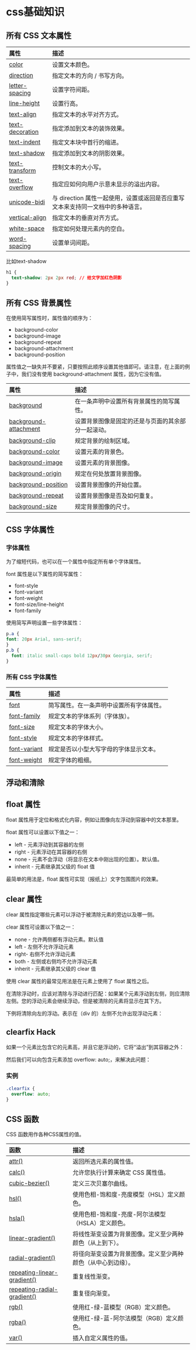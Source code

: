# css基础知识

## 所有 CSS 文本属性

| 属性                                                         | 描述                                                         |
| :----------------------------------------------------------- | :----------------------------------------------------------- |
| [color](https://www.w3school.com.cn/cssref/pr_text_color.asp) | 设置文本颜色。                                               |
| [direction](https://www.w3school.com.cn/cssref/pr_text_direction.asp) | 指定文本的方向 / 书写方向。                                  |
| [letter-spacing](https://www.w3school.com.cn/cssref/pr_text_letter-spacing.asp) | 设置字符间距。                                               |
| [line-height](https://www.w3school.com.cn/cssref/pr_dim_line-height.asp) | 设置行高。                                                   |
| [text-align](https://www.w3school.com.cn/cssref/pr_text_text-align.asp) | 指定文本的水平对齐方式。                                     |
| [text-decoration](https://www.w3school.com.cn/cssref/pr_text_text-decoration.asp) | 指定添加到文本的装饰效果。                                   |
| [text-indent](https://www.w3school.com.cn/cssref/pr_text_text-indent.asp) | 指定文本块中首行的缩进。                                     |
| [text-shadow](https://www.w3school.com.cn/cssref/pr_text-shadow.asp) | 指定添加到文本的阴影效果。                                   |
| [text-transform](https://www.w3school.com.cn/cssref/pr_text_text-transform.asp) | 控制文本的大小写。                                           |
| [text-overflow](https://www.w3school.com.cn/cssref/pr_text-overflow.asp) | 指定应如何向用户示意未显示的溢出内容。                       |
| [unicode-bidi](https://www.w3school.com.cn/cssref/pr_unicode-bidi.asp) | 与 direction 属性一起使用，设置或返回是否应重写文本来支持同一文档中的多种语言。 |
| [vertical-align](https://www.w3school.com.cn/cssref/pr_pos_vertical-align.asp) | 指定文本的垂直对齐方式。                                     |
| [white-space](https://www.w3school.com.cn/cssref/pr_text_white-space.asp) | 指定如何处理元素内的空白。                                   |
| [word-spacing](https://www.w3school.com.cn/cssref/pr_text_word-spacing.asp) | 设置单词间距。                                               |

比如text-shadow

```css
h1 {
  text-shadow: 2px 2px red; // 给文字加红色阴影
}
```

## 所有 CSS 背景属性

在使用简写属性时，属性值的顺序为：

- background-color
- background-image
- background-repeat
- background-attachment
- background-position

属性值之一缺失并不要紧，只要按照此顺序设置其他值即可。请注意，在上面的例子中，我们没有使用 background-attachment 属性，因为它没有值。



| 属性                                                         | 描述                                               |
| :----------------------------------------------------------- | :------------------------------------------------- |
| [background](https://www.w3school.com.cn/cssref/pr_background.asp) | 在一条声明中设置所有背景属性的简写属性。           |
| [background-attachment](https://www.w3school.com.cn/cssref/pr_background-attachment.asp) | 设置背景图像是固定的还是与页面的其余部分一起滚动。 |
| [background-clip](https://www.w3school.com.cn/cssref/pr_background-clip.asp) | 规定背景的绘制区域。                               |
| [background-color](https://www.w3school.com.cn/cssref/pr_background-color.asp) | 设置元素的背景色。                                 |
| [background-image](https://www.w3school.com.cn/cssref/pr_background-image.asp) | 设置元素的背景图像。                               |
| [background-origin](https://www.w3school.com.cn/cssref/pr_background-origin.asp) | 规定在何处放置背景图像。                           |
| [background-position](https://www.w3school.com.cn/cssref/pr_background-position.asp) | 设置背景图像的开始位置。                           |
| [background-repeat](https://www.w3school.com.cn/cssref/pr_background-repeat.asp) | 设置背景图像是否及如何重复。                       |
| [background-size](https://www.w3school.com.cn/cssref/pr_background-size.asp) | 规定背景图像的尺寸。                               |

## CSS 字体属性

### 字体属性

为了缩短代码，也可以在一个属性中指定所有单个字体属性。

font 属性是以下属性的简写属性：

- font-style
- font-variant
- font-weight
- font-size/line-height
- font-family



使用简写声明设置一些字体属性：

```css
p.a {
font: 20px Arial, sans-serif;
}
p.b {
  font: italic small-caps bold 12px/30px Georgia, serif;
}
```

### 所有 CSS 字体属性

| 属性                                                         | 描述                                     |
| :----------------------------------------------------------- | :--------------------------------------- |
| [font](https://www.w3school.com.cn/cssref/pr_font_font.asp)  | 简写属性。在一条声明中设置所有字体属性。 |
| [font-family](https://www.w3school.com.cn/cssref/pr_font_font-family.asp) | 规定文本的字体系列（字体族）。           |
| [font-size](https://www.w3school.com.cn/cssref/pr_font_font-size.asp) | 规定文本的字体大小。                     |
| [font-style](https://www.w3school.com.cn/cssref/pr_font_font-style.asp) | 规定文本的字体样式。                     |
| [font-variant](https://www.w3school.com.cn/cssref/pr_font_font-variant.asp) | 规定是否以小型大写字母的字体显示文本。   |
| [font-weight](https://www.w3school.com.cn/cssref/pr_font-weight.asp) | 规定字体的粗细。                         |

## 浮动和清除

## float 属性

float 属性用于定位和格式化内容，例如让图像向左浮动到容器中的文本那里。

float 属性可以设置以下值之一：

- left - 元素浮动到其容器的左侧
- right - 元素浮动在其容器的右侧
- none - 元素不会浮动（将显示在文本中刚出现的位置）。默认值。
- inherit - 元素继承其父级的 float 值

最简单的用法是，float 属性可实现（报纸上）文字包围图片的效果。

## clear 属性

clear 属性指定哪些元素可以浮动于被清除元素的旁边以及哪一侧。

clear 属性可设置以下值之一：

- none - 允许两侧都有浮动元素。默认值
- left - 左侧不允许浮动元素
- right- 右侧不允许浮动元素
- both - 左侧或右侧均不允许浮动元素
- inherit - 元素继承其父级的 clear 值

使用 clear 属性的最常见用法是在元素上使用了 float 属性之后。

在清除浮动时，应该对清除与浮动进行匹配：如果某个元素浮动到左侧，则应清除左侧。您的浮动元素会继续浮动，但是被清除的元素将显示在其下方。

下例将清除向左的浮动。表示在（div 的）左侧不允许出现浮动元素：

## clearfix Hack

如果一个元素比包含它的元素高，并且它是浮动的，它将“溢出”到其容器之外：

然后我们可以向包含元素添加 overflow: auto;，来解决此问题：

### 实例

```css
.clearfix {
  overflow: auto;
}
```

## CSS 函数

CSS 函数用作各种CSS属性的值。

| 函数                                                         | 描述                                                         |
| :----------------------------------------------------------- | :----------------------------------------------------------- |
| [attr()](https://www.w3school.com.cn/cssref/func_attr.asp)   | 返回所选元素的属性值。                                       |
| [calc()](https://www.w3school.com.cn/cssref/func_calc.asp)   | 允许您执行计算来确定 CSS 属性值。                            |
| [cubic-bezier()](https://www.w3school.com.cn/cssref/func_cubic-bezier.asp) | 定义三次贝塞尔曲线。                                         |
| [hsl()](https://www.w3school.com.cn/cssref/func_hsl.asp)     | 使用色相-饱和度-亮度模型（HSL）定义颜色。                    |
| [hsla()](https://www.w3school.com.cn/cssref/func_hsla.asp)   | 使用色相-饱和度-亮度-阿尔法模型（HSLA）定义颜色。            |
| [linear-gradient()](https://www.w3school.com.cn/cssref/func_linear-gradient.asp) | 将线性渐变设置为背景图像。定义至少两种颜色（从上到下）。     |
| [radial-gradient()](https://www.w3school.com.cn/cssref/func_radial-gradient.asp) | 将径向渐变设置为背景图像。定义至少两种颜色（从中心到边缘）。 |
| [repeating-linear-gradient()](https://www.w3school.com.cn/cssref/func_repeating-linear-gradient.asp) | 重复线性渐变。                                               |
| [repeating-radial-gradient()](https://www.w3school.com.cn/cssref/func_repeating-radial-gradient.asp) | 重复径向渐变。                                               |
| [rgb()](https://www.w3school.com.cn/cssref/func_rgb.asp)     | 使用红-绿-蓝模型（RGB）定义颜色。                            |
| [rgba()](https://www.w3school.com.cn/cssref/func_rgba.asp)   | 使用红-绿-蓝-阿尔法模型（RGB）定义颜色。                     |
| [var()](https://www.w3school.com.cn/cssref/func_var.asp)     | 插入自定义属性的值。                                         |

